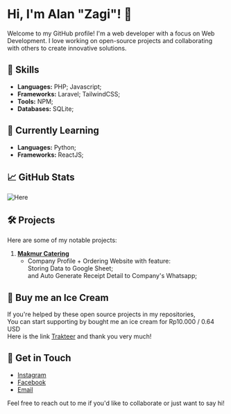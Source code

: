 # Hi, I'm Alan "Zagi"! 👋

Welcome to my GitHub profile! I'm a web developer with a focus on Web Development. I love working on open-source projects and collaborating with others to create innovative solutions.

## 🔧 Skills
- **Languages:** PHP; Javascript;
- **Frameworks:** Laravel; TailwindCSS;
- **Tools:** NPM;
- **Databases:** SQLite;

## 🌱 Currently Learning
- **Languages:** Python;  
- **Frameworks:** ReactJS;

## 📈 GitHub Stats
![Here](https://github-readme-stats.vercel.app/api?username=alanzagi&show_icons=true&theme=radical)

## 🛠️ Projects
Here are some of my notable projects:

1. **[Makmur Catering](https://github.com/alanzagi/makmurcatering/)**
   - Company Profile + Ordering Website with feature:  
     Storing Data to Google Sheet;   
     and Auto Generate Receipt Detail to Company's Whatsapp;
  
## 🎁 Buy me an Ice Cream
If you're helped by these open source projects in my repositories,  
You can start supporting by bought me an ice cream for Rp10.000 / 0.64 USD  
Here is the link [Trakteer](https://trakteer.id/alan_zagi) and thank you very much!

## 💬 Get in Touch
- [Instagram](https://instagram.com/alanzagi)
- [Facebook](https://facebook.com/alanzagi)
- [Email](alanzagi@hotmail.com)

Feel free to reach out to me if you'd like to collaborate or just want to say hi!
